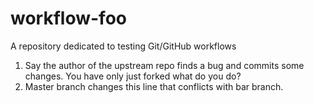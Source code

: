 # workflow-foo
A repository dedicated to testing Git/GitHub workflows

1. Say the author of the upstream repo finds a bug and commits some changes. You have only just forked what do you do?
2. Master branch changes this line that conflicts with bar branch.

